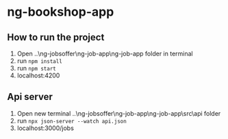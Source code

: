 # ng-bookshop-app
## How to run the project
1. Open ..\ng-jobsoffer\ng-job-app\ng-job-app folder in terminal
2. run `npm install`
3. run `npm start`
4. localhost:4200
## Api server
1. Open new terminal ..\ng-jobsoffer\ng-job-app\ng-job-app\src\api folder
2. run `npx json-server --watch api.json`
3. localhost:3000/jobs





